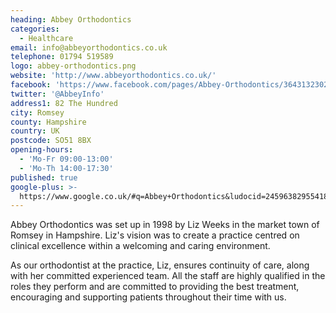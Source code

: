 ```yaml
---
heading: Abbey Orthodontics
categories:
  - Healthcare
email: info@abbeyorthodontics.co.uk
telephone: 01794 519589
logo: abbey-orthodontics.png
website: 'http://www.abbeyorthodontics.co.uk/'
facebook: 'https://www.facebook.com/pages/Abbey-Orthodontics/364313230283869'
twitter: '@AbbeyInfo'
address1: 82 The Hundred
city: Romsey
county: Hampshire
country: UK
postcode: SO51 8BX
opening-hours:
  - 'Mo-Fr 09:00-13:00'
  - 'Mo-Th 14:00-17:30'
published: true
google-plus: >-
  https://www.google.co.uk/#q=Abbey+Orthodontics&ludocid=2459638295541834143&lrd=0x0:0x222263ff81b7e19f,1
---
```

Abbey Orthodontics was set up in 1998 by Liz Weeks in the market town of Romsey in Hampshire. Liz's vision was to create a practice centred on clinical excellence within a welcoming and caring environment.

As our orthodontist at the practice, Liz, ensures continuity of care, along with her committed experienced team. All the staff are highly qualified in the roles they perform and are committed to providing the best treatment, encouraging and supporting patients throughout their time with us.
